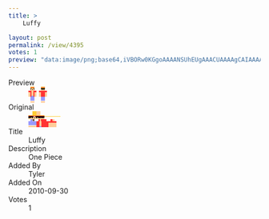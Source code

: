 ```yaml
---
title: >
    Luffy

layout: post
permalink: /view/4395
votes: 1
preview: "data:image/png;base64,iVBORw0KGgoAAAANSUhEUgAAACUAAAAgCAIAAAAaMSbnAAAABnRSTlMA/wD/AP5AXyvrAAAA3UlEQVRIie1WUQ6DIAwtizfCHWlwJtiRhley+3BBwVbflo1kxhdikPb1BWgBwzxSxnAlEfYhj1cA6F1h8EqgBMkh9FIvYHE1IHTmMTci4hSmb+5UPhsNkbgI5hSqzhch6BGR6b3ptd1QsVyS9e8rcpmfdzmSvUGCAF2e3+9g2Np6LLi572NtTWUt9krNKWg9v9Z63c7qTVj6bJgA+tHX89T7b71uPRSHOX0dKSn+Kdqfn4v7IUYjOjnHSCyEfvR8OfVOvXdQvs9ILiAiqP4QenmeDcrphb4H9+lH378nLT6Jxl/ZldEAAAAASUVORK5CYII="
---
```

<dl class="side-by-side">
<dt>Preview</dt>
<dd>
    <img class="preview" src="data:image/png;base64,iVBORw0KGgoAAAANSUhEUgAAACUAAAAgCAIAAAAaMSbnAAAABnRSTlMA/wD/AP5AXyvrAAAA3UlEQVRIie1WUQ6DIAwtizfCHWlwJtiRhley+3BBwVbflo1kxhdikPb1BWgBwzxSxnAlEfYhj1cA6F1h8EqgBMkh9FIvYHE1IHTmMTci4hSmb+5UPhsNkbgI5hSqzhch6BGR6b3ptd1QsVyS9e8rcpmfdzmSvUGCAF2e3+9g2Np6LLi572NtTWUt9krNKWg9v9Z63c7qTVj6bJgA+tHX89T7b71uPRSHOX0dKSn+Kdqfn4v7IUYjOjnHSCyEfvR8OfVOvXdQvs9ILiAiqP4QenmeDcrphb4H9+lH378nLT6Jxl/ZldEAAAAASUVORK5CYII=">
</dd>
<dt>Original</dt>
<dd>
    <img class="preview" src="data:image/png;base64,iVBORw0KGgoAAAANSUhEUgAAAEAAAAAgCAYAAACinX6EAAAAvElEQVR42u3XUQqAIAwGYO/kab1Td7JeAllLJ0429Rf+h4TAfS2tEBojXzHXk6oJqw8AAAAAAAAAADYGaBc4N/YA8VmIYVw0gSRMa6vEQweKii8RyjmF+OyAssDKBqeB4QeAe9K91xSDmydz1qdAypYBgLeRnnWVYdpbfqy+hSoei597tEEpQO+mtR3A8R2wPQAtuDe/xdANz+unNgAA4Bxg9ncGAAAAgLMB8uhYHmD0jw4A/MLFrwoAbAFuAUdN0PBVm4YAAAAASUVORK5CYII=">
</dd>
<dt>Title</dt>
<dd>Luffy</dd>
<dt>Description</dt>
<dd>One Piece</dd>
<dt>Added By</dt>
<dd>Tyler</dd>
<dt>Added On</dt>
<dd>2010-09-30</dd>
<dt>Votes</dt>
<dd>1</dd>
</dl>
